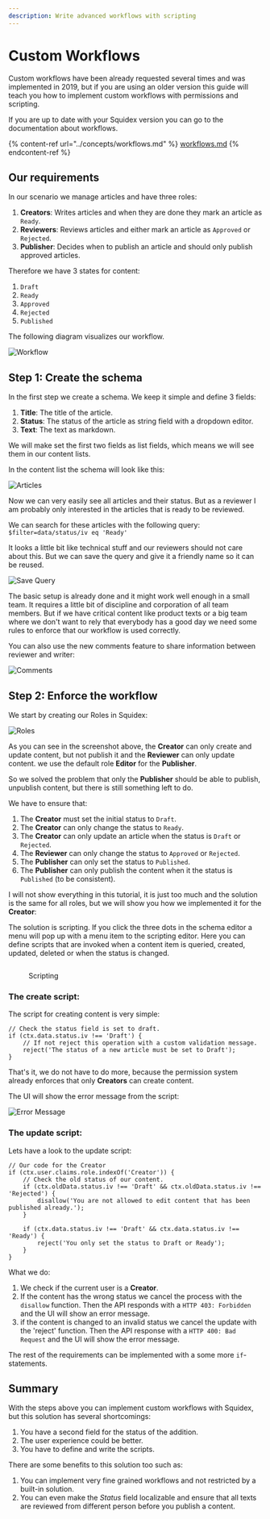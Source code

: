 ```yaml
---
description: Write advanced workflows with scripting
---
```


# Custom Workflows

Custom workflows have been already requested several times and was implemented in 2019, but if you are using an older version this guide will teach you how to implement custom workflows with permissions and scripting.

If you are up to date with your Squidex version you can go to the documentation about workflows.

{% content-ref url="../concepts/workflows.md" %}
[workflows.md](../concepts/workflows.md)
{% endcontent-ref %}

## Our requirements

In our scenario we manage articles and have three roles:

1. **Creators**: Writes articles and when they are done they mark an article as `Ready`.
2. **Reviewers**: Reviews articles and either mark an article as `Approved` or `Rejected`.
3. **Publisher**: Decides when to publish an article and should only publish approved articles.

Therefore we have 3 states for content:

1. `Draft`
2. `Ready`
3. `Approved`
4. `Rejected`
5. `Published`

The following diagram visualizes our workflow.

![Workflow](../../.gitbook/assets/workflow.png)

## Step 1: Create the schema

In the first step we create a schema. We keep it simple and define 3 fields:

1. **Title**: The title of the article.
2. **Status**: The status of the article as string field with a dropdown editor.
3. **Text**: The text as markdown.

We will make set the first two fields as list fields, which means we will see them in our content lists.

In the content list the schema will look like this:

![Articles](../../.gitbook/assets/content-list.png)

Now we can very easily see all articles and their status. But as a reviewer I am probably only interested in the articles that is ready to be reviewed.

We can search for these articles with the following query: `$filter=data/status/iv eq 'Ready'`

It looks a little bit like technical stuff and our reviewers should not care about this. But we can save the query and give it a friendly name so it can be reused.

![Save Query](../../.gitbook/assets/save-query.png)

The basic setup is already done and it might work well enough in a small team. It requires a little bit of discipline and corporation of all team members. But if we have critical content like product texts or a big team where we don't want to rely that everybody has a good day we need some rules to enforce that our workflow is used correctly.

You can also use the new comments feature to share information between reviewer and writer:

![Comments](../../.gitbook/assets/comments.png)

## Step 2: Enforce the workflow

We start by creating our Roles in Squidex:

![Roles](<../../.gitbook/assets/roles (1).png>)

As you can see in the screenshot above, the **Creator** can only create and update content, but not publish it and the **Reviewer** can only update content. we use the default role **Editor** for the **Publisher**.

So we solved the problem that only the **Publisher** should be able to publish, unpublish content, but there is still something left to do.

We have to ensure that:

1. The **Creator** must set the initial status to `Draft`.
2. The **Creator** can only change the status to `Ready`.
3. The **Creator** can only update an article when the status is `Draft` or `Rejected`.
4. The **Reviewer** can only change the status to `Approved` or `Rejected`.
5. The **Publisher** can only set the status to `Published`.
6. The **Publisher** can only publish the content when it the status is `Published` (to be consistent).

I will not show everything in this tutorial, it is just too much and the solution is the same for all roles, but we will show you how we implemented it for the **Creator**:

The solution is scripting. If you click the three dots in the schema editor a menu will pop up with a menu item to the scripting editor. Here you can define scripts that are invoked when a content item is queried, created, updated, deleted or when the status is changed.

<figure><img src="../../.gitbook/assets/2023-01-09_13-15.png" alt=""><figcaption><p>Scripting</p></figcaption></figure>

### The create script:

The script for creating content is very simple:

```
// Check the status field is set to draft.
if (ctx.data.status.iv !== 'Draft') {
    // If not reject this operation with a custom validation message.
    reject('The status of a new article must be set to Draft');
}
```

That's it, we do not have to do more, because the permission system already enforces that only **Creators** can create content.

The UI will show the error message from the script:

![Error Message](../../.gitbook/assets/error.png)

### The update script:

Lets have a look to the update script:

```
// Our code for the Creator
if (ctx.user.claims.role.indexOf('Creator')) {
    // Check the old status of our content.
    if (ctx.oldData.status.iv !== 'Draft' && ctx.oldData.status.iv !== 'Rejected') {
        disallow('You are not allowed to edit content that has been published already.');
    }

    if (ctx.data.status.iv !== 'Draft' && ctx.data.status.iv !== 'Ready') {
        reject('You only set the status to Draft or Ready');
    }
}
```

What we do:

1. We check if the current user is a **Creator**.
2. If the content has the wrong status we cancel the process with the `disallow` function. Then the API responds with a `HTTP 403: Forbidden` and the UI will show an error message.
3. if the content is changed to an invalid status we cancel the update with the 'reject' function. Then the API response with a `HTTP 400: Bad Request` and the UI will show the error message.

The rest of the requirements can be implemented with a some more `if`-statements.

## Summary

With the steps above you can implement custom workflows with Squidex, but this solution has several shortcomings:

1. You have a second field for the status of the addition.
2. The user experience could be better.
3. You have to define and write the scripts.

There are some benefits to this solution too such as:

1. You can implement very fine grained workflows and not restricted by a built-in solution.
2. You can even make the _Status_ field localizable and ensure that all texts are reviewed from different person before you publish a content.
